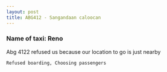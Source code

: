 ```yaml
---
layout: post
title: ABG412 - Sangandaan caloocan
---
```


### Name of taxi: Reno

Abg 4122 refused us because our location to go is just nearby

```Refused boarding, Choosing passengers```
